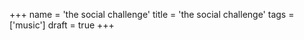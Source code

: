 +++
name = 'the social challenge'
title = 'the social challenge'
tags = ['music']
draft = true
+++


